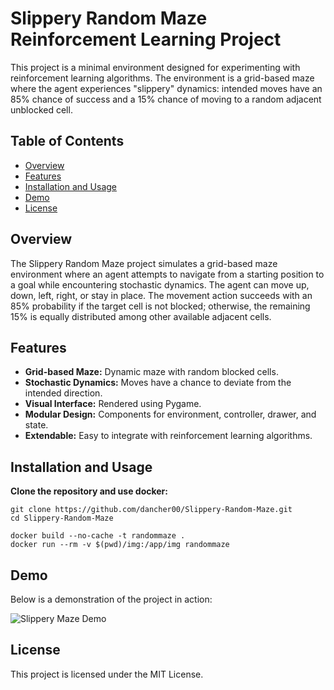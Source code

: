 # Slippery Random Maze Reinforcement Learning Project

This project is a minimal environment designed for experimenting with reinforcement learning algorithms. The environment is a grid-based maze where the agent experiences "slippery" dynamics: intended moves have an 85% chance of success and a 15% chance of moving to a random adjacent unblocked cell.

## Table of Contents
- [Overview](#overview)
- [Features](#features)
- [Installation and Usage](#installation-and-usage)
- [Demo](#demo)
- [License](#license)

## Overview

The Slippery Random Maze project simulates a grid-based maze environment where an agent attempts to navigate from a starting position to a goal while encountering stochastic dynamics. The agent can move up, down, left, right, or stay in place. The movement action succeeds with an 85% probability if the target cell is not blocked; otherwise, the remaining 15% is equally distributed among other available adjacent cells.

## Features

- **Grid-based Maze:** Dynamic maze with random blocked cells.
- **Stochastic Dynamics:** Moves have a chance to deviate from the intended direction.
- **Visual Interface:** Rendered using Pygame.
- **Modular Design:** Components for environment, controller, drawer, and state.
- **Extendable:** Easy to integrate with reinforcement learning algorithms.

## Installation and Usage

**Clone the repository and use docker:**

```
git clone https://github.com/dancher00/Slippery-Random-Maze.git
cd Slippery-Random-Maze

docker build --no-cache -t randommaze .
docker run --rm -v $(pwd)/img:/app/img randommaze
```


## Demo

Below is a demonstration of the project in action:

![Slippery Maze Demo](https://github.com/dancher00/Slippery-Random-Maze/blob/main/demo.gif)


## License
This project is licensed under the MIT License.
